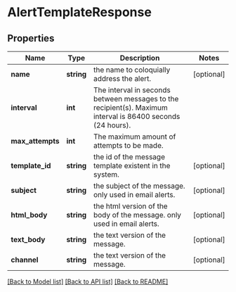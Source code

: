 # AlertTemplateResponse

## Properties
Name | Type | Description | Notes
------------ | ------------- | ------------- | -------------
**name** | **string** | the name to coloquially address the alert. | [optional] 
**interval** | **int** | The interval in seconds between messages to the recipient(s). Maximum interval is 86400 seconds (24 hours). | 
**max_attempts** | **int** | The maximum amount of attempts to be made. | 
**template_id** | **string** | the id of the message template existent in the system. | [optional] 
**subject** | **string** | the subject of the message. only used in email alerts. | [optional] 
**html_body** | **string** | the html version of the body of the message. only used in email alerts. | [optional] 
**text_body** | **string** | the text version of the message. | [optional] 
**channel** | **string** | the text version of the message. | [optional] 

[[Back to Model list]](../../README.md#documentation-for-models) [[Back to API list]](../../README.md#documentation-for-api-endpoints) [[Back to README]](../../README.md)


